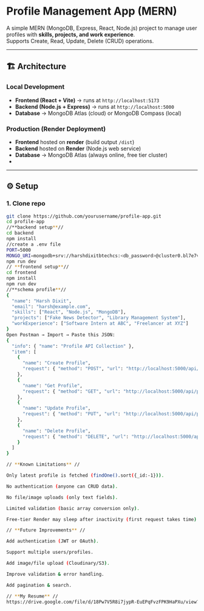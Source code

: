 # Profile Management App (MERN)

A simple MERN (MongoDB, Express, React, Node.js) project to manage user profiles with **skills, projects, and work experience**.  
Supports Create, Read, Update, Delete (CRUD) operations.  

---

## 🏗 Architecture

### Local Development
- **Frontend (React + Vite)** → runs at `http://localhost:5173`
- **Backend (Node.js + Express)** → runs at `http://localhost:5000`
- **Database** → MongoDB Atlas (cloud) or MongoDB Compass (local)


### Production (Render Deployment)
- **Frontend** hosted on **render** (build output `/dist`)
- **Backend** hosted on **Render** (Node.js web service)
- **Database** → MongoDB Atlas (always online, free tier cluster)
- 
---

## ⚙️ Setup

### 1. Clone repo
```bash
git clone https://github.com/yourusername/profile-app.git
cd profile-app
//**backend setup**//
cd backend
npm install
//create a .env file
PORT=5000
MONGO_URI=mongodb+srv://harshdixitbtechcs:<db_password>@cluster0.bl7e7vq.mongodb.net/?retryWrites=true&w=majority&appName=Cluster0
npm run dev
// **frontend setup**//
cd frontend
npm install
npm run dev
//**schema profile**//
{
  "name": "Harsh Dixit",
  "email": "harsh@example.com",
  "skills": ["React", "Node.js", "MongoDB"],
  "projects": ["Fake News Detector", "Library Management System"],
  "workExperience": ["Software Intern at ABC", "Freelancer at XYZ"]
}
Open Postman → Import → Paste this JSON:
{
  "info": { "name": "Profile API Collection" },
  "item": [
    {
      "name": "Create Profile",
      "request": { "method": "POST", "url": "http://localhost:5000/api/profile" }
    },
    {
      "name": "Get Profile",
      "request": { "method": "GET", "url": "http://localhost:5000/api/profile" }
    },
    {
      "name": "Update Profile",
      "request": { "method": "PUT", "url": "http://localhost:5000/api/profile/:id" }
    },
    {
      "name": "Delete Profile",
      "request": { "method": "DELETE", "url": "http://localhost:5000/api/profile/:id" }
    }
  ]
}

// **Known Limitations** //

Only latest profile is fetched (findOne().sort({_id:-1})).

No authentication (anyone can CRUD data).

No file/image uploads (only text fields).

Limited validation (basic array conversion only).

Free-tier Render may sleep after inactivity (first request takes time).

// **Future Improvements** //

Add authentication (JWT or OAuth).

Support multiple users/profiles.

Add image/file upload (Cloudinary/S3).

Improve validation & error handling.

Add pagination & search.

// **My Resume** //
https://drive.google.com/file/d/18Pw7V5R8i7jypR-EuEPqFvzFPK9HaPXu/view?usp=drivesdk





